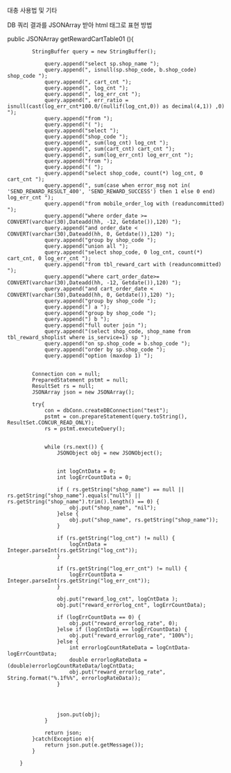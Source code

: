 대충 사용법 및 기타 


DB 쿼리 결과를 JSONArray 받아
html 태그로 표현 방법

public JSONArray  getRewardCartTable01 (){
			
			StringBuffer query = new StringBuffer();
			
			 	query.append("select sp.shop_name ");
				query.append(", isnull(sp.shop_code, b.shop_code) shop_code ");
				query.append(", cart_cnt ");
				query.append(", log_cnt ");
				query.append(", log_err_cnt ");
				query.append(", err_ratio = isnull(cast(log_err_cnt*100.0/(nullif(log_cnt,0)) as decimal(4,1)) ,0) ");
				query.append("from ");
				query.append("( ");
				query.append("select ");
				query.append("shop_code ");
				query.append(", sum(log_cnt) log_cnt ");
				query.append(", sum(cart_cnt) cart_cnt ");
				query.append(", sum(log_err_cnt) log_err_cnt ");
				query.append("from ");
				query.append("( ");
				query.append("select shop_code, count(*) log_cnt, 0 cart_cnt ");
				query.append(", sum(case when error_msg not in( 'SEND_REWARD_RESULT_400', 'SEND_REWARD_SUCCESS') then 1 else 0 end) log_err_cnt ");
				query.append("from mobile_order_log with (readuncommitted) ");
				query.append("where order_date >= CONVERT(varchar(30),Dateadd(hh, -12, Getdate()),120) ");
				query.append("and order_date < CONVERT(varchar(30),Dateadd(hh, 0, Getdate()),120) ");
				query.append("group by shop_code ");
				query.append("union all ");
				query.append("select shop_code, 0 log_cnt, count(*) cart_cnt, 0 log_err_cnt ");
				query.append("from tbl_reward_cart with (readuncommitted)  ");
				query.append("where cart_order_date>= CONVERT(varchar(30),Dateadd(hh, -12, Getdate()),120) ");
				query.append("and cart_order_date <  CONVERT(varchar(30),Dateadd(hh, 0, Getdate()),120) ");
				query.append("group by shop_code ");
				query.append(") a ");
				query.append("group by shop_code ");
				query.append(") b ");
				query.append("full outer join ");
				query.append("(select shop_code, shop_name from tbl_reward_shoplist where is_service=1) sp ");
				query.append("on sp.shop_code = b.shop_code ");
				query.append("order by sp.shop_code ");
				query.append("option (maxdop 1) ");
			
			
			Connection con = null;
			PreparedStatement pstmt = null;
			ResultSet rs = null;
			JSONArray json = new JSONArray();
			
			try{
				con = dbConn.createDBConnection("test");
				pstmt = con.prepareStatement(query.toString(), ResultSet.CONCUR_READ_ONLY);
				rs = pstmt.executeQuery();
				

				while (rs.next()) {
					JSONObject obj = new JSONObject();
					
					
					int logCntData = 0;
					int logErrCountData = 0;
					
					if ( rs.getString("shop_name") == null || rs.getString("shop_name").equals("null") ||  rs.getString("shop_name").trim().length() == 0) {
						obj.put("shop_name", "nil");
					}else {
						obj.put("shop_name", rs.getString("shop_name"));
					}
								
					if (rs.getString("log_cnt") != null) {
						logCntData = Integer.parseInt(rs.getString("log_cnt"));
					}
					
					if (rs.getString("log_err_cnt") != null) {
						logErrCountData = Integer.parseInt(rs.getString("log_err_cnt"));
					}
					
					obj.put("reward_log_cnt", logCntData );
					obj.put("reward_errorlog_cnt", logErrCountData);
					
					if (logErrCountData == 0) {
						obj.put("reward_errorlog_rate", 0);
					}else if (logCntData == logErrCountData) {
						obj.put("reward_errorlog_rate", "100%");
					}else {
						int errorlogCountRateData = logCntData-logErrCountData;
						double errorlogRateData = (double)errorlogCountRateData/logCntData;			
						obj.put("reward_errorlog_rate", String.format("%.1f%%", errorlogRateData));
					}
					
					
					
					
					json.put(obj);
				}
				
				return json;
			}catch(Exception e){
				return json.put(e.getMessage());
			}
			
		}
